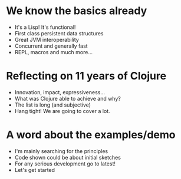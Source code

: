 # We know the basics already

* It's a Lisp! It's functional!
* First class persistent data structures
* Great JVM interoperability
* Concurrent and generally fast
* REPL, macros and much more…

# Reflecting on 11 years of Clojure

* Innovation, impact, expressiveness...
* What was Clojure able to achieve and why?
* The list is long (and subjective)
* Hang tight! We are going to cover a lot.

# A word about the examples/demo

* I'm mainly searching for the principles
* Code shown could be about initial sketches
* For any serious development go to latest!
* Let's get started

